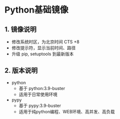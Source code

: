 # Python基础镜像

## 1. 镜像说明
- 修改系统时区，为北京时间 CTS +8
- 修改提示符，显示当前时间、路径
- 升级 pip, setuptools 到最新版本

## 2. 版本说明
- python
    - 基于 python:3.9-buster
    - 适用于日常使用环境
- pypy
    - 基于 pypy:3.9-buster
    - 适用于纯python编程、WEB环境、高并发、高负载